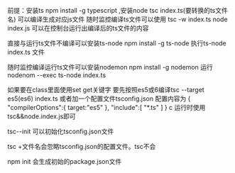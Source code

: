 前提：安装ts npm  install -g typescript ,安装node
tsc index.ts(要转换的ts文件名) 可以编译生成对应js文件
随时监控编译ts文件可以使用 tsc -w index.ts
node index.js 可以在控制台运行出编译后的ts文件的内容

直接与运行ts文件不编译可以安装ts-node npm install -g ts-node
执行ts-node index.ts 文件

随时监控编译运行ts文件可以安装nodemon npm install -g nodemon
运行 nodenom --exec ts-node index.ts

如果要在class里面使用set get关键字 要先按照es5或6编译tsc --target es5(es6) index.ts
或者加一个配置文件tsconfig.json
配置内容为
{
    "compilerOptions":{
        target:"es5"
    },
    "include":[
        "*.ts"
    ]
}
c
运行时使用tsc&&node.index.js即可


tsc--init 可以初始化tsconfig.json文件

tsc +文件名会忽略tsconfig.json的配置文件。tsc不会

npm init 会生成初始的package.json文件
